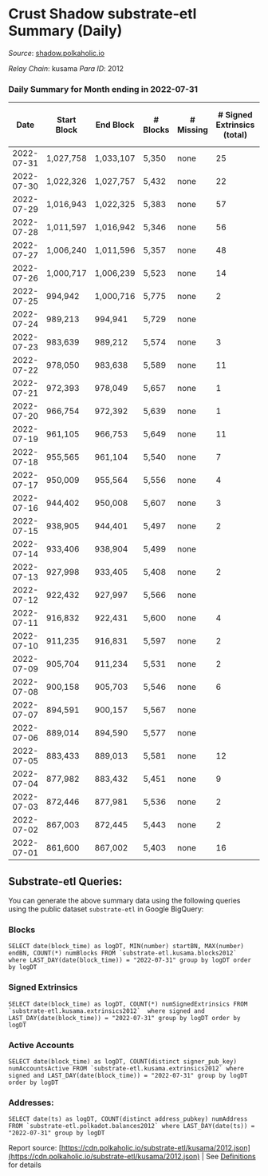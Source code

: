 # Crust Shadow substrate-etl Summary (Daily)

_Source_: [shadow.polkaholic.io](https://shadow.polkaholic.io)

*Relay Chain*: kusama
*Para ID*: 2012



### Daily Summary for Month ending in 2022-07-31


| Date | Start Block | End Block | # Blocks | # Missing | # Signed Extrinsics (total) | # Active Accounts | # Addresses with Balances | # Events | # Transfers | # XCM Transfers In | # XCM Transfers Out |
| ---- | ----------- | --------- | -------- | --------- | --------------------------- | ----------------- | ------------------------- | -------- | ----------- | ------------------ | ------------------- |
| 2022-07-31 | 1,027,758 | 1,033,107 | 5,350 | none  | 25 | 12 | 1,451 | 10,893 | 25 ($11,180.91) | 9 ($1,300.11) | 4 ($118.91) |
| 2022-07-30 | 1,022,326 | 1,027,757 | 5,432 | none  | 22 | 8 | 1,450 | 11,047 | 22 ($8,853.87) | 11 ($2,667.05) |   |
| 2022-07-29 | 1,016,943 | 1,022,325 | 5,383 | none  | 57 | 19 | 1,449 | 11,198 | 56 ($27,592.94) | 21 ($6,880.18) | 7 ($1,194.09) |
| 2022-07-28 | 1,011,597 | 1,016,942 | 5,346 | none  | 56 | 22 | 1,447 | 11,119 | 50 ($36,569.25) | 20 ($23,028.01) | 6 ($3,355.43) |
| 2022-07-27 | 1,006,240 | 1,011,596 | 5,357 | none  | 48 | 19 | 1,444 | 11,111 | 38 ($35,423.20) | 19 ($19,178.06) | 9 ($592.79) |
| 2022-07-26 | 1,000,717 | 1,006,239 | 5,523 | none  | 14 | 5 | 1,439 | 11,135 |   |   |   |
| 2022-07-25 | 994,942 | 1,000,716 | 5,775 | none  | 2 | 2 | 1,439 | 11,562 | 1 ($198.93) |   | 1 ($199.12) |
| 2022-07-24 | 989,213 | 994,941 | 5,729 | none  |  |  | 1,439 | 11,461 |   |   |   |
| 2022-07-23 | 983,639 | 989,212 | 5,574 | none  | 3 | 3 | 1,439 | 11,174 | 2 ($185.73) | 2 ($87.98) | 1 ($185.73) |
| 2022-07-22 | 978,050 | 983,638 | 5,589 | none  | 11 | 5 | 1,439 | 11,258 |   | 1  |   |
| 2022-07-21 | 972,393 | 978,049 | 5,657 | none  | 1 | 1 | 1,439 | 11,322 | 1 ($2.26) |   | 1 ($2.26) |
| 2022-07-20 | 966,754 | 972,392 | 5,639 | none  | 1 | 1 | 1,439 | 11,287 |   | 1 ($7.86) |   |
| 2022-07-19 | 961,105 | 966,753 | 5,649 | none  | 11 | 9 | 1,439 | 11,364 | 4 ($64,299.67) | 3 ($2.17) |   |
| 2022-07-18 | 955,565 | 961,104 | 5,540 | none  | 7 | 4 | 1,437 | 11,129 | 2 ($337.02) | 3 ($217.06) | 2 ($337.02) |
| 2022-07-17 | 950,009 | 955,564 | 5,556 | none  | 4 | 3 | 1,436 | 11,144 | 4 ($175.77) | 1 ($66.76) | 2 ($174.87) |
| 2022-07-16 | 944,402 | 950,008 | 5,607 | none  | 3 | 2 | 1,435 | 11,237 | 3 ($11,233.01) | 1 ($0.92) | 1 ($5,618.62) |
| 2022-07-15 | 938,905 | 944,401 | 5,497 | none  | 2 | 2 | 1,434 | 11,013 | 1 ($206.16) | 2 ($38.29) | 1 ($206.16) |
| 2022-07-14 | 933,406 | 938,904 | 5,499 | none  |  |  | 1,434 | 11,002 |   | 1 ($263.19) |   |
| 2022-07-13 | 927,998 | 933,405 | 5,408 | none  | 2 | 2 | 1,434 | 10,834 | 2 ($9.83) |   | 2 ($9.83) |
| 2022-07-12 | 922,432 | 927,997 | 5,566 | none  |  |  | 1,435 | 11,136 |   | 1 ($210.01) |   |
| 2022-07-11 | 916,832 | 922,431 | 5,600 | none  | 4 | 4 | 1,435 | 11,228 | 3 ($187.81) | 1 ($0.02) | 2 ($184.74) |
| 2022-07-10 | 911,235 | 916,831 | 5,597 | none  | 2 | 2 | 1,435 | 13,789 | 1,291 ($27,842.90) |   | 1 ($186.52) |
| 2022-07-09 | 905,704 | 911,234 | 5,531 | none  | 2 | 2 | 1,434 | 11,083 | 1 ($0.56) | 1 ($73.58) |   |
| 2022-07-08 | 900,158 | 905,703 | 5,546 | none  | 6 | 5 | 1,433 | 11,149 | 1 ($70.94) | 2 ($270.75) | 1 ($70.94) |
| 2022-07-07 | 894,591 | 900,157 | 5,567 | none  |  |  | 1,431 | 11,136 |   |   |   |
| 2022-07-06 | 889,014 | 894,590 | 5,577 | none  |  |  | 1,431 | 11,162 |   | 2 ($38.42) |   |
| 2022-07-05 | 883,433 | 889,013 | 5,581 | none  | 12 | 7 | 1,431 | 11,228 | 3 ($57,763.41) | 2 ($5.42) |   |
| 2022-07-04 | 877,982 | 883,432 | 5,451 | none  | 9 | 7 | 1,430 | 10,963 | 2 ($93.07) | 2 ($18.06) | 2 ($93.06) |
| 2022-07-03 | 872,446 | 877,981 | 5,536 | none  | 2 | 1 | 1,430 | 11,081 |   |   |   |
| 2022-07-02 | 867,003 | 872,445 | 5,443 | none  | 2 | 2 | 1,430 | 10,902 | 2 ($496.61) |   | 2 ($496.60) |
| 2022-07-01 | 861,600 | 867,002 | 5,403 | none  | 16 | 7 | 1,430 | 10,914 | 9 ($647.04) | 4 ($759.62) | 9 ($647.00) |

## Substrate-etl Queries:
You can generate the above summary data using the following queries using the public dataset `substrate-etl` in Google BigQuery:


### Blocks
```
SELECT date(block_time) as logDT, MIN(number) startBN, MAX(number) endBN, COUNT(*) numBlocks FROM `substrate-etl.kusama.blocks2012`  where LAST_DAY(date(block_time)) = "2022-07-31" group by logDT order by logDT
```


### Signed Extrinsics
```
SELECT date(block_time) as logDT, COUNT(*) numSignedExtrinsics FROM `substrate-etl.kusama.extrinsics2012`  where signed and LAST_DAY(date(block_time)) = "2022-07-31" group by logDT order by logDT
```


### Active Accounts
```
SELECT date(block_time) as logDT, COUNT(distinct signer_pub_key) numAccountsActive FROM `substrate-etl.kusama.extrinsics2012` where signed and LAST_DAY(date(block_time)) = "2022-07-31" group by logDT order by logDT
```


### Addresses:
```
SELECT date(ts) as logDT, COUNT(distinct address_pubkey) numAddress FROM `substrate-etl.polkadot.balances2012` where LAST_DAY(date(ts)) = "2022-07-31" group by logDT
```



Report source: [https://cdn.polkaholic.io/substrate-etl/kusama/2012.json](https://cdn.polkaholic.io/substrate-etl/kusama/2012.json) | See [Definitions](/DEFINITIONS.md) for details
